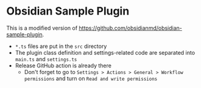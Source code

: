 # Obsidian Sample Plugin

This is a modified version of https://github.com/obsidianmd/obsidian-sample-plugin.

- `*.ts` files are put in the `src` directory
- The plugin class definition and settings-related code are separated into `main.ts` and `settings.ts`
- Release GitHub action is already there
  - Don't forget to go to `Settings > Actions > General > Workflow permissions` and turn on `Read and write permissions`
